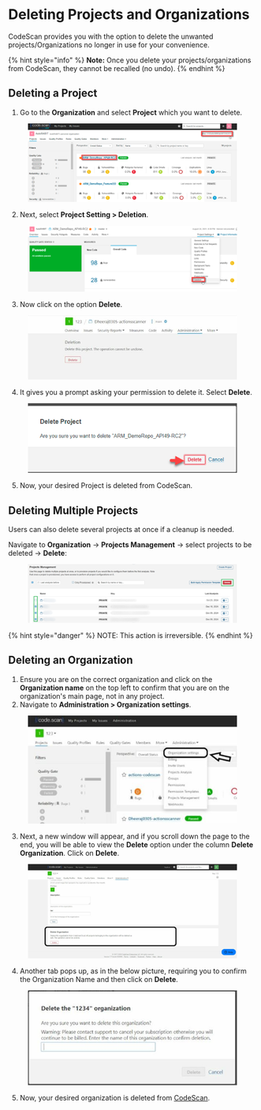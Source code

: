 # Deleting Projects and Organizations

CodeScan provides you with the option to delete the unwanted projects/Organizations no longer in use for your convenience.

{% hint style="info" %}
**Note:** Once you delete your projects/organizations from CodeScan, they cannot be recalled (no undo).
{% endhint %}

## Deleting a Project <a href="#deleting-a-project" id="deleting-a-project"></a>

1. Go to the **Organization** and select **Project** which you want to delete.

<figure><img src="../../../../.gitbook/assets/image (24) (1) (1) (1) (1) (1) (1) (1) (1) (1) (1) (1) (1) (1) (1) (1) (1).png" alt=""><figcaption></figcaption></figure>

2. Next, select **Project Setting > Deletion**.

<figure><img src="../../../../.gitbook/assets/image (25) (1) (1) (1) (1) (1) (1) (1) (1) (1) (1) (1) (1) (1) (1) (1) (1).png" alt=""><figcaption></figcaption></figure>

3. Now click on the option **Delete**.

<figure><img src="../../../../.gitbook/assets/image (26) (1) (1) (1) (1) (1) (1) (1) (1) (1) (1) (1) (1) (1) (1) (1) (1).png" alt=""><figcaption></figcaption></figure>

4. It gives you a prompt asking your permission to delete it. Select **Delete**.

<figure><img src="../../../../.gitbook/assets/image (27) (1) (1) (1) (1) (1) (1) (1) (1) (1) (1) (1) (1) (1) (1) (1) (1).png" alt=""><figcaption></figcaption></figure>

5. Now, your desired Project is deleted from CodeScan.

## Deleting Multiple Projects

Users can also delete several projects at once if a cleanup is needed.

Navigate to **Organization** → **Projects Management** → select projects to be deleted → **Delete**:

<figure><img src="../../../../.gitbook/assets/image (1592).png" alt=""><figcaption></figcaption></figure>

{% hint style="danger" %}
NOTE: This action is irreversible.
{% endhint %}

## Deleting an Organization <a href="#deleting-an-organization" id="deleting-an-organization"></a>

1. Ensure you are on the correct organization and click on the **Organization name** on the top left to confirm that you are on the organization's main page, not in any project.
2. Navigate to **Administration > Organization settings**.

<figure><img src="../../../../.gitbook/assets/image (28) (1) (1) (1) (1) (1) (1) (1) (1) (1) (1) (1) (1) (1) (1) (1) (1).png" alt=""><figcaption></figcaption></figure>

3. Next, a new window will appear, and if you scroll down the page to the end, you will be able to view the **Delete** option under the column **Delete Organization**. Click on **Delete**.

<figure><img src="../../../../.gitbook/assets/image (29) (1) (1) (1) (1) (1) (1) (1) (1) (1) (1) (1) (1) (1) (1) (1).png" alt="" width="563"><figcaption></figcaption></figure>

4. Another tab pops up, as in the below picture, requiring you to confirm the Organization Name and then click on **Delete**.

<figure><img src="../../../../.gitbook/assets/image (30) (1) (1) (1) (1) (1) (1) (1) (1) (1) (1) (1) (1) (1) (1) (1).png" alt="" width="527"><figcaption></figcaption></figure>

5. Now, your desired organization is deleted from [CodeScan](https://www.codescan.io/).

